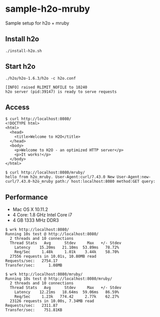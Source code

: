 # sample-h2o-mruby

Sample setup for h2o + mruby


## Install h2o

```
./install-h2o.sh
```


## Start h2o

```
./h2o/h2o-1.6.3/h2o -c h2o.conf

[INFO] raised RLIMIT_NOFILE to 10240
h2o server (pid:39147) is ready to serve requests
```

## Access

```
$ curl http://localhost:8080/
<!DOCTYPE html>
<html>
  <head>
    <title>Welcome to H2O</title>
  </head>
  <body>
    <p>Welcome to H2O - an optimized HTTP server</p>
    <p>It works!</p>
  </body>
</html>
```

```
$ curl http://localhost:8080/mruby/
hello from h2o_mruby. User-Agent:curl/7.43.0 New User-Agent:new-curl/7.43.0-h2o_mruby path:/ host:localhost:8080 method:GET query:
```

## Performance

- Mac OS X 10.11.2
- 4 Core: 1.8 GHz Intel Core i7
- 4 GB 1333 MHz DDR3

```
$ wrk http://localhost:8080/
Running 10s test @ http://localhost:8080/
  2 threads and 10 connections
  Thread Stats   Avg      Stdev     Max   +/- Stdev
    Latency    15.20ms   21.10ms  53.89ms   78.72%
    Req/Sec     1.48k     1.01k    3.44k    58.70%
  27556 requests in 10.01s, 10.80MB read
Requests/sec:   2754.17
Transfer/sec:      1.08MB
```


```
$ wrk http://localhost:8080/mruby/
Running 10s test @ http://localhost:8080/mruby/
  2 threads and 10 connections
  Thread Stats   Avg      Stdev     Max   +/- Stdev
    Latency    12.21ms   18.64ms  59.06ms   86.59%
    Req/Sec     1.23k   774.42     2.77k    62.27%
  23126 requests in 10.00s, 7.34MB read
Requests/sec:   2311.87
Transfer/sec:    751.81KB
```
